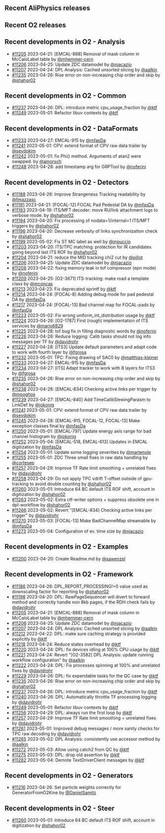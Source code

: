 ## Recent AliPhysics releases
## Recent O2 releases
## Recent developments in O2 - Analysis
- [\#11205](https://github.com/AliceO2Group/AliceO2/pull/11205) 2023-04-21: [EMCAL-888] Removal of mask column in McCaloLabel table by [@mhemmer-cern](https://github.com/mhemmer-cern)
- [\#11206](https://github.com/AliceO2Group/AliceO2/pull/11206) 2023-04-25: Update ZDC datamodel by [@njacazio](https://github.com/njacazio)
- [\#11207](https://github.com/AliceO2Group/AliceO2/pull/11207) 2023-04-24: DPL Analysis: Cached unsorted slicing by [@aalkin](https://github.com/aalkin)
- [\#11235](https://github.com/AliceO2Group/AliceO2/pull/11235) 2023-04-26: Rise error on non-increasing chip order and skip by [@shahor02](https://github.com/shahor02)
## Recent developments in O2 - Common
- [\#11237](https://github.com/AliceO2Group/AliceO2/pull/11237) 2023-04-26: DPL: introduce metric cpu_usage_fraction by [@ktf](https://github.com/ktf)
- [\#11249](https://github.com/AliceO2Group/AliceO2/pull/11249) 2023-05-01: Refactor libuv contexts by [@ktf](https://github.com/ktf)
## Recent developments in O2 - DataFormats
- [\#11233](https://github.com/AliceO2Group/AliceO2/pull/11233) 2023-04-27: EMCAL-915 by [@mfasDa](https://github.com/mfasDa)
- [\#11241](https://github.com/AliceO2Group/AliceO2/pull/11241) 2023-05-01: CPV: extend format of CPV raw data trailer by [@sevdokim](https://github.com/sevdokim)
- [\#11242](https://github.com/AliceO2Group/AliceO2/pull/11242) 2023-05-01: fix Phi() method. Arguments of atan2 were swapped. by [@amorsch](https://github.com/amorsch)
- [\#11248](https://github.com/AliceO2Group/AliceO2/pull/11248) 2023-04-28: add timestamp arg for GRPTool by [@noferini](https://github.com/noferini)
## Recent developments in O2 - Detectors
- [\#11188](https://github.com/AliceO2Group/AliceO2/pull/11188) 2023-04-26: Improve Strangeness Tracking readability by [@fmazzasc](https://github.com/fmazzasc)
- [\#11191](https://github.com/AliceO2Group/AliceO2/pull/11191) 2023-04-21: [FOCAL-12] FOCAL Pad Pedestal DA by [@mfasDa](https://github.com/mfasDa)
- [\#11193](https://github.com/AliceO2Group/AliceO2/pull/11193) 2023-04-19: ITS/MFT decoder: move RU/link attachment logs to verbose mode. by [@shahor02](https://github.com/shahor02)
- [\#11194](https://github.com/AliceO2Group/AliceO2/pull/11194) 2023-04-20: Fix processing of nodata=1/internal=1 ITS/MFT triggers by [@shahor02](https://github.com/shahor02)
- [\#11196](https://github.com/AliceO2Group/AliceO2/pull/11196) 2023-04-20: Decrease verbosity of links synchronization check by [@shahor02](https://github.com/shahor02)
- [\#11199](https://github.com/AliceO2Group/AliceO2/pull/11199) 2023-05-02: Fix ST MC label as well by [@mpuccio](https://github.com/mpuccio)
- [\#11203](https://github.com/AliceO2Group/AliceO2/pull/11203) 2023-04-20: ITS/TPC matching: protection for IR candidates going beyond last ITS ROF by [@shahor02](https://github.com/shahor02)
- [\#11204](https://github.com/AliceO2Group/AliceO2/pull/11204) 2023-04-21: reduce the MID tracking chi2 cut by [@pillot](https://github.com/pillot)
- [\#11206](https://github.com/AliceO2Group/AliceO2/pull/11206) 2023-04-25: Update ZDC datamodel by [@njacazio](https://github.com/njacazio)
- [\#11208](https://github.com/AliceO2Group/AliceO2/pull/11208) 2023-04-22: fixing memory leak in tof compressor (epn mode) by [@noferini](https://github.com/noferini)
- [\#11209](https://github.com/AliceO2Group/AliceO2/pull/11209) 2023-04-25: [O2-3671] ITS-tracking: make road a template class by [@mconcas](https://github.com/mconcas)
- [\#11213](https://github.com/AliceO2Group/AliceO2/pull/11213) 2023-04-23: Fix deprecated sprintf by [@ktf](https://github.com/ktf)
- [\#11214](https://github.com/AliceO2Group/AliceO2/pull/11214) 2023-04-24: [FOCAL-8] Adding debug mode for pad pedestal DA by [@mfasDa](https://github.com/mfasDa)
- [\#11217](https://github.com/AliceO2Group/AliceO2/pull/11217) 2023-04-24: [FOCAL-13] Bad channel map for FOCAL-pads by [@mfasDa](https://github.com/mfasDa)
- [\#11223](https://github.com/AliceO2Group/AliceO2/pull/11223) 2023-05-02: Fix wrong uniform_int_distribution usage by [@ktf](https://github.com/ktf)
- [\#11224](https://github.com/AliceO2Group/AliceO2/pull/11224) 2023-04-26: [O2-1787] First (rough) implementation of ITS services by [@mario6829](https://github.com/mario6829)
- [\#11225](https://github.com/AliceO2Group/AliceO2/pull/11225) 2023-04-28: tof bug fix in filling diagnostic words by [@noferini](https://github.com/noferini)
- [\#11226](https://github.com/AliceO2Group/AliceO2/pull/11226) 2023-04-26: Reduce logging: Calib tasks should not log info messages per TF by [@davidrohr](https://github.com/davidrohr)
- [\#11227](https://github.com/AliceO2Group/AliceO2/pull/11227) 2023-04-28: [ITS3] Update default parameters and adapt code to work with fourth layer by [@fgrosa](https://github.com/fgrosa)
- [\#11232](https://github.com/AliceO2Group/AliceO2/pull/11232) 2023-05-01: TPC: Fixing drawing of SAC0 by [@matthias-kleiner](https://github.com/matthias-kleiner)
- [\#11233](https://github.com/AliceO2Group/AliceO2/pull/11233) 2023-04-27: EMCAL-915 by [@mfasDa](https://github.com/mfasDa)
- [\#11234](https://github.com/AliceO2Group/AliceO2/pull/11234) 2023-04-27: [ITS] Adapt tracker to work with 8 layers for ITS3 by [@fgrosa](https://github.com/fgrosa)
- [\#11235](https://github.com/AliceO2Group/AliceO2/pull/11235) 2023-04-26: Rise error on non-increasing chip order and skip by [@shahor02](https://github.com/shahor02)
- [\#11238](https://github.com/AliceO2Group/AliceO2/pull/11238) 2023-04-28: [EMCAL-834] Checking active links per trigger by [@mpoghos](https://github.com/mpoghos)
- [\#11239](https://github.com/AliceO2Group/AliceO2/pull/11239) 2023-04-27: [EMCAL-840] Add TimeCalibSlewingParasm to LinkDef by [@jokonig](https://github.com/jokonig)
- [\#11241](https://github.com/AliceO2Group/AliceO2/pull/11241) 2023-05-01: CPV: extend format of CPV raw data trailer by [@sevdokim](https://github.com/sevdokim)
- [\#11245](https://github.com/AliceO2Group/AliceO2/pull/11245) 2023-04-28: [EMCAL-915, FOCAL-12, FOCAL-13] Make exception classes final by [@mfasDa](https://github.com/mfasDa)
- [\#11250](https://github.com/AliceO2Group/AliceO2/pull/11250) 2023-05-01: [EMCAL-797] Update energy axis range for bad channel histogram by [@jokonig](https://github.com/jokonig)
- [\#11252](https://github.com/AliceO2Group/AliceO2/pull/11252) 2023-05-04: [EMCAL-518, EMCAL-613] Updates in EMCAL digitization by [@mfasDa](https://github.com/mfasDa)
- [\#11254](https://github.com/AliceO2Group/AliceO2/pull/11254) 2023-05-01: Update some logging severities by [@martenole](https://github.com/martenole)
- [\#11255](https://github.com/AliceO2Group/AliceO2/pull/11255) 2023-05-01: ZDC Three small fixes in raw data handling by [@cortesep](https://github.com/cortesep)
- [\#11257](https://github.com/AliceO2Group/AliceO2/pull/11257) 2023-04-29: Improve TF Rate limit smoothing + unrelated fixes by [@davidrohr](https://github.com/davidrohr)
- [\#11258](https://github.com/AliceO2Group/AliceO2/pull/11258) 2023-04-29: Do not apply TPC vdrift T-offset outside of gpu-tracking to avoid double counting by [@shahor02](https://github.com/shahor02)
- [\#11260](https://github.com/AliceO2Group/AliceO2/pull/11260) 2023-05-01: Introduce 64 BC default ITS ROF shift, account in digitization by [@shahor02](https://github.com/shahor02)
- [\#11263](https://github.com/AliceO2Group/AliceO2/pull/11263) 2023-05-02: Extra ctf-writer options + suppress obsolete one in dpl-workflow by [@shahor02](https://github.com/shahor02)
- [\#11266](https://github.com/AliceO2Group/AliceO2/pull/11266) 2023-05-02: Revert "[EMCAL-834] Checking active links per trigger" by [@davidrohr](https://github.com/davidrohr)
- [\#11270](https://github.com/AliceO2Group/AliceO2/pull/11270) 2023-05-03: [FOCAL-13] Make BadChannelMap streamable by [@mfasDa](https://github.com/mfasDa)
- [\#11273](https://github.com/AliceO2Group/AliceO2/pull/11273) 2023-05-04: Configuration of ev. time size by [@njacazio](https://github.com/njacazio)
## Recent developments in O2 - Examples
- [\#11200](https://github.com/AliceO2Group/AliceO2/pull/11200) 2023-04-20: Create Readme.md by [@sawenzel](https://github.com/sawenzel)
## Recent developments in O2 - Framework
- [\#11186](https://github.com/AliceO2Group/AliceO2/pull/11186) 2023-04-26: DPL_REPORT_PROCESSING!=0 value used as downscaling factor for reporting by [@shahor02](https://github.com/shahor02)
- [\#11198](https://github.com/AliceO2Group/AliceO2/pull/11198) 2023-04-20: DPL: RawPageSequencer will divert to forward method and correctly handle non 8kb pages, if the RDH check fails by [@davidrohr](https://github.com/davidrohr)
- [\#11205](https://github.com/AliceO2Group/AliceO2/pull/11205) 2023-04-21: [EMCAL-888] Removal of mask column in McCaloLabel table by [@mhemmer-cern](https://github.com/mhemmer-cern)
- [\#11206](https://github.com/AliceO2Group/AliceO2/pull/11206) 2023-04-25: Update ZDC datamodel by [@njacazio](https://github.com/njacazio)
- [\#11207](https://github.com/AliceO2Group/AliceO2/pull/11207) 2023-04-24: DPL Analysis: Cached unsorted slicing by [@aalkin](https://github.com/aalkin)
- [\#11212](https://github.com/AliceO2Group/AliceO2/pull/11212) 2023-04-22: DPL: make sure caching strategy is provided explicitly by [@ktf](https://github.com/ktf)
- [\#11218](https://github.com/AliceO2Group/AliceO2/pull/11218) 2023-04-24: Reduce states overhead by [@ktf](https://github.com/ktf)
- [\#11220](https://github.com/AliceO2Group/AliceO2/pull/11220) 2023-04-24: DPL: fix devices idling at 100% CPU usage by [@ktf](https://github.com/ktf)
- [\#11221](https://github.com/AliceO2Group/AliceO2/pull/11221) 2023-04-24: Revert "[O2-3582] DPL Analysis: update running workflow configuration" by [@aalkin](https://github.com/aalkin)
- [\#11222](https://github.com/AliceO2Group/AliceO2/pull/11222) 2023-04-24: DPL: Fix processes spinning at 100% and unrelated fixes by [@davidrohr](https://github.com/davidrohr)
- [\#11229](https://github.com/AliceO2Group/AliceO2/pull/11229) 2023-04-26: DPL: fix expendable tasks for the QC case by [@ktf](https://github.com/ktf)
- [\#11235](https://github.com/AliceO2Group/AliceO2/pull/11235) 2023-04-26: Rise error on non-increasing chip order and skip by [@shahor02](https://github.com/shahor02)
- [\#11237](https://github.com/AliceO2Group/AliceO2/pull/11237) 2023-04-26: DPL: introduce metric cpu_usage_fraction by [@ktf](https://github.com/ktf)
- [\#11240](https://github.com/AliceO2Group/AliceO2/pull/11240) 2023-04-26: DPL: Automatically throttle TF processing logging by [@davidrohr](https://github.com/davidrohr)
- [\#11249](https://github.com/AliceO2Group/AliceO2/pull/11249) 2023-05-01: Refactor libuv contexts by [@ktf](https://github.com/ktf)
- [\#11256](https://github.com/AliceO2Group/AliceO2/pull/11256) 2023-04-29: DPL: always run the first loop by [@ktf](https://github.com/ktf)
- [\#11257](https://github.com/AliceO2Group/AliceO2/pull/11257) 2023-04-29: Improve TF Rate limit smoothing + unrelated fixes by [@davidrohr](https://github.com/davidrohr)
- [\#11261](https://github.com/AliceO2Group/AliceO2/pull/11261) 2023-05-01: Improved debug messages / more sanity checks for TPC raw decoding by [@davidrohr](https://github.com/davidrohr)
- [\#11265](https://github.com/AliceO2Group/AliceO2/pull/11265) 2023-05-02: DPL Analysis: consistently use accessor method by [@aalkin](https://github.com/aalkin)
- [\#11272](https://github.com/AliceO2Group/AliceO2/pull/11272) 2023-05-03: Allow using catch2 from QC by [@ktf](https://github.com/ktf)
- [\#11275](https://github.com/AliceO2Group/AliceO2/pull/11275) 2023-05-03: DPL: drop old assertion by [@ktf](https://github.com/ktf)
- [\#11282](https://github.com/AliceO2Group/AliceO2/pull/11282) 2023-05-04: Demote TextDriverClient messages by [@ktf](https://github.com/ktf)
## Recent developments in O2 - Generators
- [\#11216](https://github.com/AliceO2Group/AliceO2/pull/11216) 2023-04-26: Set particle weights correctly for GeneratorFromO2Kine by [@DanielSamitz](https://github.com/DanielSamitz)
## Recent developments in O2 - Steer
- [\#11260](https://github.com/AliceO2Group/AliceO2/pull/11260) 2023-05-01: Introduce 64 BC default ITS ROF shift, account in digitization by [@shahor02](https://github.com/shahor02)
